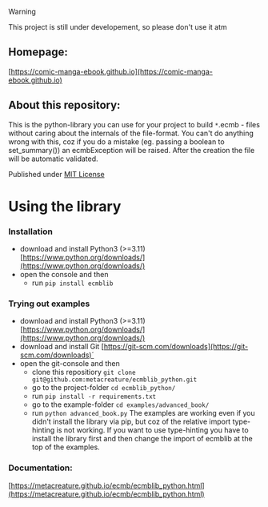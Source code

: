 > [!WARNING]
> This project is still under developement, so please don't use it atm


## Homepage:
[https://comic-manga-ebook.github.io](https://comic-manga-ebook.github.io)

## About this repository:

This is the python-library you can use for your project to build `*`.ecmb - files without caring about the internals of the file-format.
You can't do anything wrong with this, coz if you do a mistake (eg. passing a boolean to set_summary()) an ecmbException will be raised. After the creation the file will be automatic validated. 

Published under [MIT License](https://choosealicense.com/licenses/mit/)

# Using the library

### Installation
- download and install Python3 (>=3.11) [https://www.python.org/downloads/](https://www.python.org/downloads/)
- open the console and then
    - run `pip install ecmblib`
 
### Trying out examples
- download and install Python3 (>=3.11) [https://www.python.org/downloads/](https://www.python.org/downloads/)
- download and install Git [https://git-scm.com/downloads](https://git-scm.com/downloads)´
- open the git-console and then
    - clone this repositiory `git clone git@github.com:metacreature/ecmblib_python.git`
    - go to the project-folder `cd ecmblib_python/`
    - run `pip install -r requirements.txt`
    - go to the example-folder `cd examples/advanced_book/`
    - run `python advanced_book.py`
The examples are working even if you didn't install the library via pip, but coz of the relative import type-hinting is not working.
If you want to use type-hinting you have to install the library first and then change the import of ecmblib at the top of the examples.

### Documentation:
[https://metacreature.github.io/ecmb/ecmblib_python.html](https://metacreature.github.io/ecmb/ecmblib_python.html)

